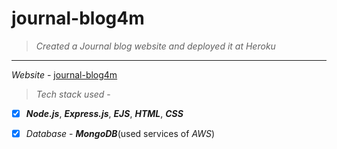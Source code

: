 # journal-blog4m
>_Created a Journal blog website and deployed it at Heroku_
----
_Website_ - [journal-blog4m](https://journal-blog4m.herokuapp.com/)
>*Tech stack used* - 

- [x] _**Node.js**_, _**Express.js**_, _**EJS**_, _**HTML**_, _**CSS**_

- [x] _Database_ - _**MongoDB**_(used services of _AWS_)

